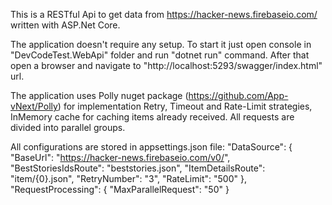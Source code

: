 This is a RESTful Api to get data from https://hacker-news.firebaseio.com/ written with ASP.Net Core.

The application doesn't require any setup. To start it just open console in "DevCodeTest.WebApi" folder and run "dotnet run" command.
After that open a browser and navigate to "http://localhost:5293/swagger/index.html" url.

The application uses Polly nuget package (https://github.com/App-vNext/Polly) for implementation Retry, Timeout and Rate-Limit strategies,
InMemory cache for caching items already received. All requests are divided into parallel groups.

All configurations are stored in appsettings.json file:
"DataSource": {
  "BaseUrl": "https://hacker-news.firebaseio.com/v0/",
  "BestStoriesIdsRoute": "beststories.json",
  "ItemDetailsRoute": "item/{0}.json",
  "RetryNumber": "3",
  "RateLimit": "500"
},
"RequestProcessing": {
  "MaxParallelRequest": "50"
}
